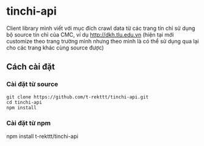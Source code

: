 # tinchi-api
Client library mình viết với mục đích crawl data từ các trang tín chỉ sử dụng bộ source tín chỉ của CMC, ví dụ http://dkh.tlu.edu.vn (hiện tại mới customize theo trang trường mình nhưng theo mình là có thể sử dụng qua lại cho các trang khác cùng source được)

## Cách cài đặt
### Cài đặt từ source
```
git clone https://github.com/t-rekttt/tinchi-api.git
cd tinchi-api
npm install
```

### Cài đặt từ npm
npm install t-rekttt/tinchi-api
